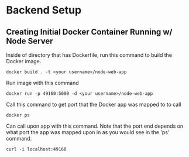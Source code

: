 # Backend Setup
## Creating Initial Docker Container Running w/ Node Server

Inside of directory that has Dockerfile, run this command to build the Docker image.
```
docker build . -t <your username>/node-web-app
```

Run image with this command
```
docker run -p 49160:5000 -d <your username>/node-web-app
```
Call this command to get port that the Docker app was mapped to to call
```
docker ps
```

Can call upon app with this command. Note that the port end depends on what port the app was mapped upon in as you would see in the 'ps' command.
```
curl -i localhost:49160
```
